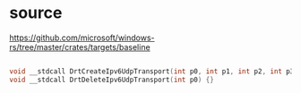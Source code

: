 # source

<https://github.com/microsoft/windows-rs/tree/master/crates/targets/baseline>

```c

void __stdcall DrtCreateIpv6UdpTransport(int p0, int p1, int p2, int p3, int p4) {}
void __stdcall DrtDeleteIpv6UdpTransport(int p0) {}

```
